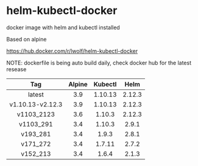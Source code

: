 # helm-kubectl-docker
docker image with helm and kubectl installed

Based on alpine

https://hub.docker.com/r/lwolf/helm-kubectl-docker

NOTE: dockerfile is being auto build daily, check docker hub for the latest resease

|Tag        | Alpine |   Kubectl    | Helm  |
|:---------:|:------:|:------------:|:-----:|
|latest     |3.9     |1.10.13        |2.12.3 |
|v1.10.13-v2.12.3 |3.9     |1.10.13        |2.12.3 |  
|v1103_2123 |3.6     |1.10.3        |2.12.3 |  
|v1103_291  |3.4     |1.10.3        |2.9.1  |
|v193_281   |3.4     |1.9.3         |2.8.1  |
|v171_272   |3.4     |1.7.11        |2.7.2  |
|v152_213   |3.4     |1.6.4         |2.1.3  |


